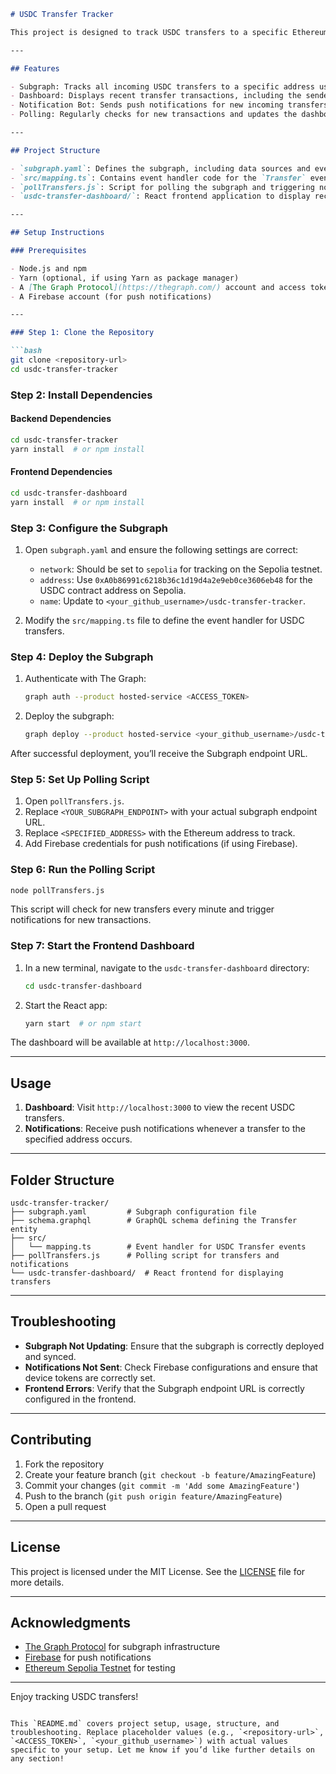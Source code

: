 

```markdown
# USDC Transfer Tracker

This project is designed to track USDC transfers to a specific Ethereum address on the Sepolia testnet using The Graph Protocol. It includes a backend subgraph that listens to `Transfer` events from the USDC contract and a frontend dashboard that displays recent transactions in real time. Additionally, a notification bot sends alerts for new transfers to the specified address.

---

## Features

- Subgraph: Tracks all incoming USDC transfers to a specific address using The Graph Protocol.
- Dashboard: Displays recent transfer transactions, including the sender, receiver, value, and timestamp.
- Notification Bot: Sends push notifications for new incoming transfers.
- Polling: Regularly checks for new transactions and updates the dashboard and notifications accordingly.

---

## Project Structure

- `subgraph.yaml`: Defines the subgraph, including data sources and event mappings.
- `src/mapping.ts`: Contains event handler code for the `Transfer` event.
- `pollTransfers.js`: Script for polling the subgraph and triggering notifications.
- `usdc-transfer-dashboard/`: React frontend application to display recent transfers.

---

## Setup Instructions

### Prerequisites

- Node.js and npm
- Yarn (optional, if using Yarn as package manager)
- A [The Graph Protocol](https://thegraph.com/) account and access token
- A Firebase account (for push notifications)

---

### Step 1: Clone the Repository

```bash
git clone <repository-url>
cd usdc-transfer-tracker
```

### Step 2: Install Dependencies

#### Backend Dependencies

```bash
cd usdc-transfer-tracker
yarn install  # or npm install
```

#### Frontend Dependencies

```bash
cd usdc-transfer-dashboard
yarn install  # or npm install
```

### Step 3: Configure the Subgraph

1. Open `subgraph.yaml` and ensure the following settings are correct:
   - `network`: Should be set to `sepolia` for tracking on the Sepolia testnet.
   - `address`: Use `0xA0b86991c6218b36c1d19d4a2e9eb0ce3606eb48` for the USDC contract address on Sepolia.
   - `name`: Update to `<your_github_username>/usdc-transfer-tracker`.

2. Modify the `src/mapping.ts` file to define the event handler for USDC transfers.

### Step 4: Deploy the Subgraph

1. Authenticate with The Graph:

   ```bash
   graph auth --product hosted-service <ACCESS_TOKEN>
   ```

2. Deploy the subgraph:

   ```bash
   graph deploy --product hosted-service <your_github_username>/usdc-transfer-tracker
   ```

After successful deployment, you’ll receive the Subgraph endpoint URL.

### Step 5: Set Up Polling Script

1. Open `pollTransfers.js`.
2. Replace `<YOUR_SUBGRAPH_ENDPOINT>` with your actual subgraph endpoint URL.
3. Replace `<SPECIFIED_ADDRESS>` with the Ethereum address to track.
4. Add Firebase credentials for push notifications (if using Firebase).

### Step 6: Run the Polling Script

```bash
node pollTransfers.js
```

This script will check for new transfers every minute and trigger notifications for new transactions.

### Step 7: Start the Frontend Dashboard

1. In a new terminal, navigate to the `usdc-transfer-dashboard` directory:

   ```bash
   cd usdc-transfer-dashboard
   ```

2. Start the React app:

   ```bash
   yarn start  # or npm start
   ```

The dashboard will be available at `http://localhost:3000`.

---

## Usage

1. **Dashboard**: Visit `http://localhost:3000` to view the recent USDC transfers.
2. **Notifications**: Receive push notifications whenever a transfer to the specified address occurs.

---

## Folder Structure

```plaintext
usdc-transfer-tracker/
├── subgraph.yaml         # Subgraph configuration file
├── schema.graphql        # GraphQL schema defining the Transfer entity
├── src/
│   └── mapping.ts        # Event handler for USDC Transfer events
├── pollTransfers.js      # Polling script for transfers and notifications
└── usdc-transfer-dashboard/  # React frontend for displaying transfers
```

---

## Troubleshooting

- **Subgraph Not Updating**: Ensure that the subgraph is correctly deployed and synced.
- **Notifications Not Sent**: Check Firebase configurations and ensure that device tokens are correctly set.
- **Frontend Errors**: Verify that the Subgraph endpoint URL is correctly configured in the frontend.

---

## Contributing

1. Fork the repository
2. Create your feature branch (`git checkout -b feature/AmazingFeature`)
3. Commit your changes (`git commit -m 'Add some AmazingFeature'`)
4. Push to the branch (`git push origin feature/AmazingFeature`)
5. Open a pull request

---

## License

This project is licensed under the MIT License. See the [LICENSE](LICENSE) file for more details.

---

## Acknowledgments

- [The Graph Protocol](https://thegraph.com/) for subgraph infrastructure
- [Firebase](https://firebase.google.com/) for push notifications
- [Ethereum Sepolia Testnet](https://ethereum.org/en/developers/docs/networks/#sepolia-testnet) for testing

---

Enjoy tracking USDC transfers!
```

This `README.md` covers project setup, usage, structure, and troubleshooting. Replace placeholder values (e.g., `<repository-url>`, `<ACCESS_TOKEN>`, `<your_github_username>`) with actual values specific to your setup. Let me know if you’d like further details on any section!
